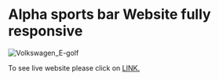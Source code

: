 # Alpha sports bar Website fully responsive


![Volkswagen_E-golf](alpha_home_page.png)

To see live website please click on [LINK.](https://williamsilvaw07.github.io/Alpha-sportsbar/)
